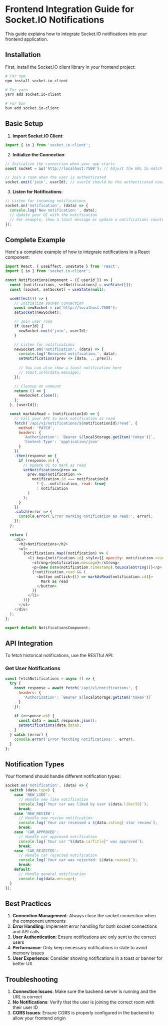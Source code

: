 # Frontend Integration Guide for Socket.IO Notifications

This guide explains how to integrate Socket.IO notifications into your frontend application.

## Installation

First, install the Socket.IO client library in your frontend project:

```bash
# For npm
npm install socket.io-client

# For yarn
yarn add socket.io-client

# For bun
bun add socket.io-client
```

## Basic Setup

1. **Import Socket.IO Client**:
```javascript
import { io } from 'socket.io-client';
```

2. **Initialize the Connection**:
```javascript
// Initialize the connection when your app starts
const socket = io('http://localhost:7500'); // Adjust the URL to match your backend

// Join a room when the user is authenticated
socket.emit('join', userId); // userId should be the authenticated user's ID
```

3. **Listen for Notifications**:
```javascript
// Listen for incoming notifications
socket.on('notification', (data) => {
  console.log('New notification:', data);
  // Update your UI with the notification
  // For example, show a toast message or update a notifications counter
});
```

## Complete Example

Here's a complete example of how to integrate notifications in a React component:

```javascript
import React, { useEffect, useState } from 'react';
import { io } from 'socket.io-client';

const NotificationsComponent = ({ userId }) => {
  const [notifications, setNotifications] = useState([]);
  const [socket, setSocket] = useState(null);

  useEffect(() => {
    // Initialize socket connection
    const newSocket = io('http://localhost:7500');
    setSocket(newSocket);

    // Join user room
    if (userId) {
      newSocket.emit('join', userId);
    }

    // Listen for notifications
    newSocket.on('notification', (data) => {
      console.log('Received notification:', data);
      setNotifications(prev => [data, ...prev]);
      
      // You can also show a toast notification here
      // toast.info(data.message);
    });

    // Cleanup on unmount
    return () => {
      newSocket.close();
    };
  }, [userId]);

  const markAsRead = (notificationId) => {
    // Call your API to mark notification as read
    fetch(`/api/v1/notifications/${notificationId}/read`, {
      method: 'PATCH',
      headers: {
        'Authorization': `Bearer ${localStorage.getItem('token')}`,
        'Content-Type': 'application/json'
      }
    })
    .then(response => {
      if (response.ok) {
        // Update UI to mark as read
        setNotifications(prev => 
          prev.map(notification => 
            notification.id === notificationId 
              ? {...notification, read: true} 
              : notification
          )
        );
      }
    })
    .catch(error => {
      console.error('Error marking notification as read:', error);
    });
  };

  return (
    <div>
      <h2>Notifications</h2>
      <ul>
        {notifications.map((notification) => (
          <li key={notification.id} style={{ opacity: notification.read ? 0.6 : 1 }}>
            <strong>{notification.message}</strong>
            <p>{new Date(notification.timestamp).toLocaleString()}</p>
            {!notification.read && (
              <button onClick={() => markAsRead(notification.id)}>
                Mark as read
              </button>
            )}
          </li>
        ))}
      </ul>
    </div>
  );
};

export default NotificationsComponent;
```

## API Integration

To fetch historical notifications, use the RESTful API:

### Get User Notifications
```javascript
const fetchNotifications = async () => {
  try {
    const response = await fetch('/api/v1/notifications', {
      headers: {
        'Authorization': `Bearer ${localStorage.getItem('token')}`
      }
    });
    
    if (response.ok) {
      const data = await response.json();
      setNotifications(data.data);
    }
  } catch (error) {
    console.error('Error fetching notifications:', error);
  }
};
```

## Notification Types

Your frontend should handle different notification types:

```javascript
socket.on('notification', (data) => {
  switch (data.type) {
    case 'NEW_LIKE':
      // Handle new like notification
      console.log(`Your car was liked by user ${data.likerId}`);
      break;
    case 'NEW_REVIEW':
      // Handle new review notification
      console.log(`Your car received a ${data.rating} star review`);
      break;
    case 'CAR_APPROVED':
      // Handle car approved notification
      console.log(`Your car "${data.carTitle}" was approved`);
      break;
    case 'CAR_REJECTED':
      // Handle car rejected notification
      console.log(`Your car was rejected: ${data.reason}`);
      break;
    default:
      // Handle general notification
      console.log(data.message);
  }
});
```

## Best Practices

1. **Connection Management**: Always close the socket connection when the component unmounts
2. **Error Handling**: Implement error handling for both socket connections and API calls
3. **User Authentication**: Ensure notifications are only sent to the correct users
4. **Performance**: Only keep necessary notifications in state to avoid memory issues
5. **User Experience**: Consider showing notifications in a toast or banner for better UX

## Troubleshooting

1. **Connection Issues**: Make sure the backend server is running and the URL is correct
2. **No Notifications**: Verify that the user is joining the correct room with their user ID
3. **CORS Issues**: Ensure CORS is properly configured in the backend to allow your frontend origin